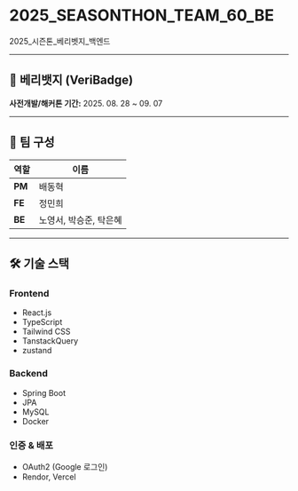 # 2025_SEASONTHON_TEAM_60_BE
2025_시즌톤_베리벳지_백엔드

---


## 🍓 베리뱃지 (VeriBadge) 

 **사전개발/해커톤 기간:** 2025. 08. 28 ~ 09. 07

---

## 👥 팀 구성

| 역할 | 이름 |
| --- | --- |
| **PM** | 배동혁 |
| **FE** | 정민희 |
| **BE** | 노영서, 박승준, 탁은혜 |

---

## 🛠 기술 스택

### Frontend

- React.js
- TypeScript
- Tailwind CSS
- TanstackQuery
- zustand

### Backend

- Spring Boot
- JPA
- MySQL
- Docker

### 인증 & 배포

- OAuth2 (Google 로그인)
- Rendor, Vercel
